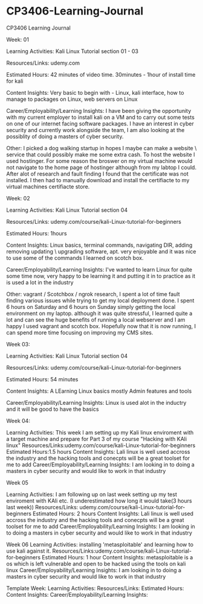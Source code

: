 # CP3406-Learning-Journal
CP3406 Learning Journal


Week: 01

Learning Activities: Kali Linux Tutorial section 01 - 03

Resources/Links: udemy.com 

Estimated Hours: 42 minutes of video time. 30minutes - 1hour of install time for kali

Content Insights:  Very basic to begin with - Linux, kali interface, how to manage to packages on Linux, web servers on Linux

Career/Employability/Learning Insights: I have been giving the opportunity with my current employer to install kali on a VM and to carry out some tests on one of our internet facing software packages. I have an interest in cyber security and currently work alongside the team, I am also looking at the possiblity of doing a masters of cyber security.  

Other: I picked a dog walking startup in hopes I maybe can make a website \ service that could possibly make me some extra cash. To host the website I used hostinger. For some reason the broswer on my virtual machine would not navigate to the home page of hostinger although from my labtop I could. After alot of research and fault finding I found that the certificate was not installed. I then had to manually download and install the certifiacte to my virtual machines certifiacte store. 




Week: 02

Learning Activities: Kali Linux Tutorial section 04

Resources/Links: udemy.com/course/kali-Linux-tutorial-for-beginners

Estimated Hours: 1hours

Content Insights: Linux basics, terminal commands, navigating DIR, adding removing updating \ upgrading software, apt. very enjoyable and it was nice to use some of the commands I learned on scotch box.

Career/Employability/Learning Insights: I've wanted to learn Linux for quite some time now, very happy to be learning it and putting it in to practice as it is used a lot in the industry

Other: vagrant / Scotchbox / ngrok research, I spent a lot of time fault finding various issues while trying to get my local deployment done. I spent 6 hours on Saturday and 6 hours on Sunday simply getting the local environment on my laptop. although it was quite stressful, I learned quite a lot and can see the huge benefits of running a local webserver and I am happy I used vagrant and scotch box. Hopefully now that it is now running, I can spend more time focusing on improving my CMS sites.


Week 03:

Learning Activities: Kali Linux Tutorial section 04

Resources/Links: udemy.com/course/kali-Linux-tutorial-for-beginners

Estimated Hours: 54 minutes


Content Insights: A LEarning Linux basics  mostly Admin features and tools

Career/Employability/Learning Insights: Linux is used alot in the inductry and it will be good to have the basics



Week 04:

Learning Activities: This week I am setting up my Kali linux enviroment with a target machine and prepare for Part 3 of my course "Hacking with KAli linux"
Resources/Links:udemy.com/course/kali-Linux-tutorial-for-beginners
Estimated Hours:1.5 hours
Content Insights: Lali linux is well used accross the industry and the hacking tools and conecpts will be a great toolset for me to add 
Career/Employability/Learning Insights: I am looking in to doing a masters in cyber security and would like to work in that industry

Week 05

Learning Activities: I am following up on last week setting up my test enviroment with KAli etc. (I underestimated how long it would take(3 hours last week))
Resources/Links: udemy.com/course/kali-Linux-tutorial-for-beginners
Estimated Hours: 2 hours
Content Insights: Lali linux is well used accross the industry and the hacking tools and conecpts will be a great toolset for me to add 
Career/Employability/Learning Insights: I am looking in to doing a masters in cyber security and would like to work in that industry

Week 06
Learning Activities: installing 'metasploitable' and learning how to use kali against it.
Resources/Links:udemy.com/course/kali-Linux-tutorial-for-beginners
Estimated Hours: 1 hour
Content Insights: metasploitable is a os which is left vulnerable and open to be hacked using the tools on kali linux
Career/Employability/Learning Insights: I am looking in to doing a masters in cyber security and would like to work in that industry 

Template
Week:
Learning Activities:
Resources/Links:
Estimated Hours:
Content Insights:
Career/Employability/Learning Insights:

